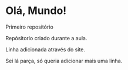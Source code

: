 # Olá, Mundo!
 Primeiro repositório


Repósitorio criado durante a aula.


Linha adicionada através do site.

Sei lá parça, só queria adicionar mais uma linha.
